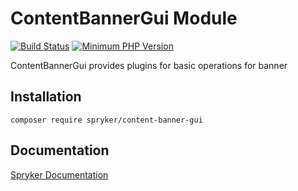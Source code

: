 # ContentBannerGui Module
[![Build Status](https://travis-ci.org/spryker/content-banner-gui.svg)](https://travis-ci.org/spryker/content-banner-gui)
[![Minimum PHP Version](https://img.shields.io/badge/php-%3E%3D%207.3-8892BF.svg)](https://php.net/)

ContentBannerGui provides plugins for basic operations for banner

## Installation

```
composer require spryker/content-banner-gui
```

## Documentation

[Spryker Documentation](https://academy.spryker.com/developing_with_spryker/module_guide/modules.html)
